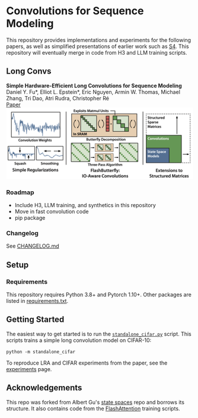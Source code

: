 # Convolutions for Sequence Modeling

This repository provides implementations and experiments for the following papers, as well as simplified presentations of earlier work such as [S4](https://github.com/HazyResearch/state-spaces).
This repository will eventually merge in code from H3 and LLM training scripts.

## Long Convs

**Simple Hardware-Efficient Long Convolutions for Sequence Modeling**\
Daniel Y. Fu*, Elliot L. Epstein*, Eric Nguyen, Armin W. Thomas, Michael Zhang, Tri Dao, Atri Rudra, Christopher Ré\
[Paper](https://arxiv.org/abs/2302.06646)
![LongConvs](assets/long_convs.png "Long Convolutions for Sequence Modeling")

### Roadmap
- Include H3, LLM training, and synthetics in this repository
- Move in fast convolution code
- pip package

### Changelog
See [CHANGELOG.md](CHANGELOG.md)

## Setup

### Requirements
This repository requires Python 3.8+ and Pytorch 1.10+.
Other packages are listed in [requirements.txt](./requirements.txt).

## Getting Started
The easiest way to get started is to run the [`standalone_cifar.py`](./standalone_cifar.py) script.
This scripts trains a simple long convolution model on CIFAR-10:
```
python -m standalone_cifar
```

To reproduce LRA and CIFAR experiments from the paper, see the [experiments](./experiments.md) page.

<!-- ## Citation

If you use this codebase, or otherwise found our work valuable, you can cite us as follows:
```
@article{fu2023simple,
  title={Simple Hardware-Efficient Long Convolutions for Sequence Modeling},
  author={Fu, Daniel Y. and Epstein, Elliot L. and Nguyen, Eric and Thomas, Armin W. and Zhang, Michael and Dao, Tri and Rudra, Atri and R{\'e}, Christopher},
  journal={arXiv preprint arXiv:},
  year={2023}
}
``` -->

## Acknowledgements

This repo was forked from Albert Gu's [state spaces](https://github.com/HazyResearch/state-spaces) repo and borrows its structure.
It also contains code from the [FlashAttention](https://github.com/HazyResearch/flash-attention) training scripts.